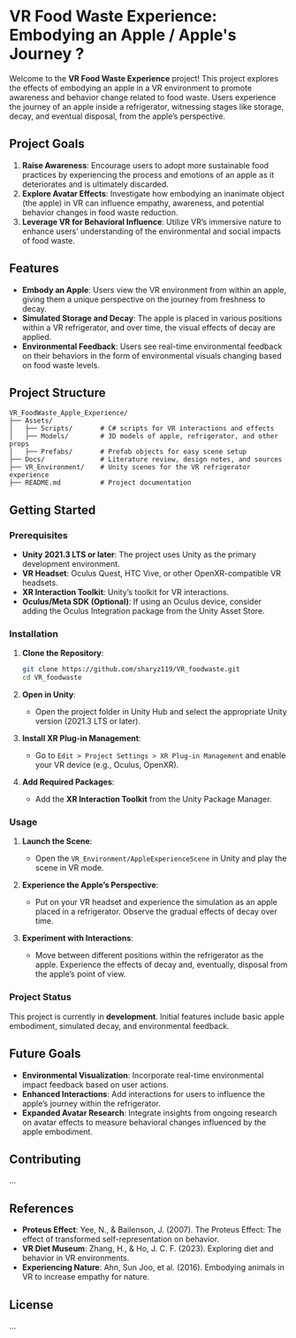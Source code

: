 
# VR Food Waste Experience: Embodying an Apple / Apple's Journey ?

Welcome to the **VR Food Waste Experience** project! This project explores the effects of embodying an apple in a VR environment to promote awareness and behavior change related to food waste. Users experience the journey of an apple inside a refrigerator, witnessing stages like storage, decay, and eventual disposal, from the apple’s perspective.

## Project Goals

1. **Raise Awareness**: Encourage users to adopt more sustainable food practices by experiencing the process and emotions of an apple as it deteriorates and is ultimately discarded.
2. **Explore Avatar Effects**: Investigate how embodying an inanimate object (the apple) in VR can influence empathy, awareness, and potential behavior changes in food waste reduction.
3. **Leverage VR for Behavioral Influence**: Utilize VR’s immersive nature to enhance users’ understanding of the environmental and social impacts of food waste.

## Features

- **Embody an Apple**: Users view the VR environment from within an apple, giving them a unique perspective on the journey from freshness to decay.
- **Simulated Storage and Decay**: The apple is placed in various positions within a VR refrigerator, and over time, the visual effects of decay are applied.
- **Environmental Feedback**: Users see real-time environmental feedback on their behaviors in the form of environmental visuals changing based on food waste levels.

## Project Structure

```plaintext
VR_FoodWaste_Apple_Experience/
├── Assets/
│   ├── Scripts/       # C# scripts for VR interactions and effects
│   ├── Models/        # 3D models of apple, refrigerator, and other props
│   ├── Prefabs/       # Prefab objects for easy scene setup
├── Docs/              # Literature review, design notes, and sources
├── VR_Environment/    # Unity scenes for the VR refrigerator experience
├── README.md          # Project documentation
```

## Getting Started

### Prerequisites

- **Unity 2021.3 LTS or later**: The project uses Unity as the primary development environment.
- **VR Headset**: Oculus Quest, HTC Vive, or other OpenXR-compatible VR headsets.
- **XR Interaction Toolkit**: Unity’s toolkit for VR interactions.
- **Oculus/Meta SDK (Optional)**: If using an Oculus device, consider adding the Oculus Integration package from the Unity Asset Store.

### Installation

1. **Clone the Repository**:
   ```bash
   git clone https://github.com/sharyz119/VR_foodwaste.git
   cd VR_foodwaste
   ```

2. **Open in Unity**:
   - Open the project folder in Unity Hub and select the appropriate Unity version (2021.3 LTS or later).

3. **Install XR Plug-in Management**:
   - Go to `Edit > Project Settings > XR Plug-in Management` and enable your VR device (e.g., Oculus, OpenXR).

4. **Add Required Packages**:
   - Add the **XR Interaction Toolkit** from the Unity Package Manager.

### Usage

1. **Launch the Scene**:
   - Open the `VR_Environment/AppleExperienceScene` in Unity and play the scene in VR mode.

2. **Experience the Apple’s Perspective**:
   - Put on your VR headset and experience the simulation as an apple placed in a refrigerator. Observe the gradual effects of decay over time.

3. **Experiment with Interactions**:
   - Move between different positions within the refrigerator as the apple. Experience the effects of decay and, eventually, disposal from the apple’s point of view.

### Project Status

This project is currently in **development**. Initial features include basic apple embodiment, simulated decay, and environmental feedback.

## Future Goals

- **Environmental Visualization**: Incorporate real-time environmental impact feedback based on user actions.
- **Enhanced Interactions**: Add interactions for users to influence the apple’s journey within the refrigerator.
- **Expanded Avatar Research**: Integrate insights from ongoing research on avatar effects to measure behavioral changes influenced by the apple embodiment.

## Contributing

...

## References

- **Proteus Effect**: Yee, N., & Bailenson, J. (2007). The Proteus Effect: The effect of transformed self-representation on behavior.
- **VR Diet Museum**: Zhang, H., & Ho, J. C. F. (2023). Exploring diet and behavior in VR environments.
- **Experiencing Nature**: Ahn, Sun Joo, et al. (2016). Embodying animals in VR to increase empathy for nature.

## License

...


